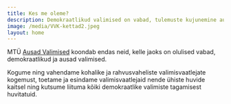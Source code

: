 ```yaml
---
title: Kes me oleme?
description: Demokraatlikud valimised on vabad, tulemuste kujunemine aus ning vaadeldav — kuid valija hääl jääb ainult tema enda teada.
image: /media/VVK-kettad2.jpeg
layout: home
---
```


MTÜ [Ausad Valimised](https://ariregister.rik.ee/est/company/80339095/) koondab endas neid, kelle jaoks on olulised vabad, demokraatlikud ja ausad valimised.

Kogume ning vahendame kohalike ja rahvusvaheliste valimisvaatlejate kogemust, toetame ja esindame valimisvaatlejaid nende ühiste huvide kaitsel ning kutsume liituma kõiki demokraatlike valimiste tagamisest huvitatuid.
